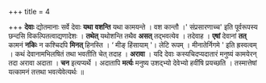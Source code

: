 +++
title = 4

+++
**देवाः** द्योतमानाः सर्वे देवाः **यथा** **वशन्ति** यथा कामयन्ते । वश कान्तौ ।' संप्रसारणाच्च' इति पूर्वरूपस्य छन्दसि विकल्पितत्वाद्यणादेशः । **तथेत्** यथोशन्ति तथैव **असत्** तद्भवत्येव । तदेवाह । **एषां** देवानां **तत्** कामनं **नकिः** न कश्चिदपि **मिनत्** हिनस्ति ।  ‘ मीङ् हिंसायाम् '। लेटि रूपम् ।  मीनातेर्निगमे ' इति ह्रस्वत्वम् । कथं देवानामभिलषितं तथा भवतीति चेत् तदाह । **अरावा** । यदि देवाः कस्यचिदप्यदातारं मनुष्यं कामयेरन् तदा अरावा अदाता । **चन** इत्यप्यर्थे । अदातापि **मर्त्यः** मनुष्य उशद्भ्यो देवेभ्यो हवींषि प्रयच्छति । तस्मात्तेषां यत्कामनं तत्तथा भवत्येवेत्यर्थः ॥